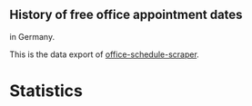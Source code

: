 ## History of free office appointment dates

in Germany.

This is the data export of [office-schedule-scraper](https://github.com/defgsus/office-schedule-scraper/).


# Statistics
